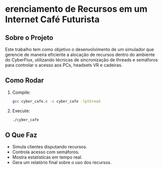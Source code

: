 # erenciamento de Recursos em um Internet Café Futurista

## Sobre o Projeto
Este trabalho tem como objetivo o desenvolvimento de um simulador que gerencie de maneira eficiente a alocação de recursos dentro do ambiente do CyberFlux, utilizando técnicas de sincronização de threads e semáforos para controlar o acesso aos PCs, headsets VR e cadeiras.

## Como Rodar
1. Compile:
   ```sh
   gcc cyber_cafe.c -o cyber_cafe -lpthread
   ```
2. Execute:
   ```sh
   ./cyber_cafe
   ```

## O Que Faz
- Simula clientes disputando recursos.
- Controla acesso com semáforos.
- Mostra estatísticas em tempo real.
- Gera um relatório final sobre o uso dos recursos.

